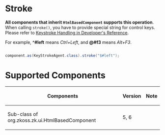 



# Stroke

**All components that inherit `HtmlBasedComponent` supports this
operation**. When calling `stroke()`, you have to provide special string
for control keys. Please refer to
[Keystroke Handling in Developer's Reference]({{site.baseurl}}/zk_dev_ref/ui_patterns/keystroke_handling).

For example, **^#left** means *Ctrl+Left*, and **@#f3** means *Alt+F3*.

```java

component.as(KeyStrokeAgent.class).stroke("$#left");
```

# Supported Components

<table>
<thead>
<tr class="header">
<th><center>
<p>Components</p>
</center></th>
<th><center>
<p>Version</p>
</center></th>
<th><center>
<p>Note</p>
</center></th>
</tr>
</thead>
<tbody>
<tr class="odd">
<td><p>Sub-class of <javadoc>org.zkoss.zk.ui.HtmlBasedComponent
</javadoc></p></td>
<td><p>5, 6</p></td>
<td></td>
</tr>
</tbody>
</table>

 
